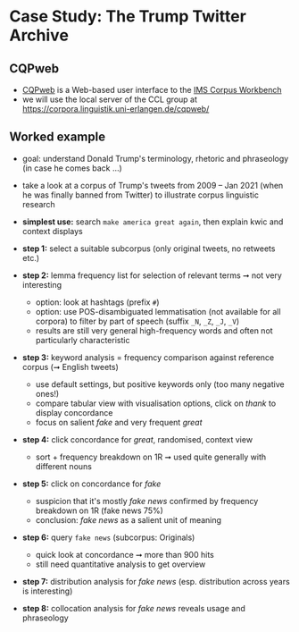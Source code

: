 # Case Study: The Trump Twitter Archive

## CQPweb

- [CQPweb](https://cwb.sourceforge.io/cqpweb.php) is a Web-based user interface to the [IMS Corpus Workbench](https://cwb.sourceforge.io/)
- we will use the local server of the CCL group at https://corpora.linguistik.uni-erlangen.de/cqpweb/

## Worked example

- goal: understand Donald Trump's terminology, rhetoric and phraseology (in case he comes back …)

- take a look at a corpus of Trump's tweets from 2009 – Jan 2021 (when he was finally banned from Twitter) to illustrate corpus linguistic research

- **simplest use:** search `make america great again`, then explain kwic and context displays

- **step 1:** select a suitable subcorpus (only original tweets, no retweets etc.)

- **step 2:** lemma frequency list for selection of relevant terms ➞ not very interesting
  - option: look at hashtags (prefix `#`)
  - option: use POS-disambiguated lemmatisation (not available for all corpora) to filter by part of speech (suffix `_N`, `_Z`, `_J`, `_V`)
  - results are still very general high-frequency words and often not particularly characteristic

- **step 3:** keyword analysis = frequency comparison against reference corpus (➞ English tweets)
  - use default settings, but positive keywords only (too many negative ones!)
  - compare tabular view with visualisation options, click on _thank_ to display concordance
  - focus on salient _fake_ and very frequent _great_

- **step 4:** click concordance for _great_, randomised, context view
  - sort + frequency breakdown on 1R ➞ used quite generally with different nouns

- **step 5:** click on concordance for _fake_
  - suspicion that it's mostly _fake news_ confirmed by frequency breakdown on 1R (fake news 75%)
  - conclusion: _fake news_ as a salient unit of meaning

- **step 6:** query `fake news` (subcorpus: Originals)
  - quick look at concordance ➞ more than 900 hits
  - still need quantitative analysis to get overview

- **step 7:** distribution analysis for _fake news_ (esp. distribution across years is interesting)

- **step 8:** collocation analysis for _fake news_ reveals usage and phraseology
